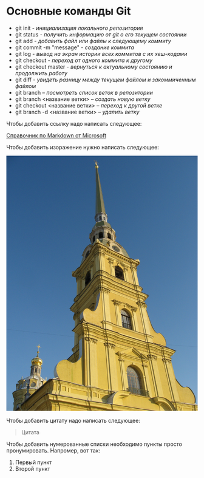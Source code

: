 # Основные команды Git

- git init - *инициализация локального репозитория*
 - git status - *получить информацию от git о его текущем состоянии*
 - git add - *добавить файл или файлы к следующему коммиту*
 - git commit -m "message" - *создание коммита*
 - git log - *вывод на экран истории всех коммитов с их хеш-кодами*
 - git checkout - *переход от одного коммита к другому*
 - git checkout master - *вернуться к актуальному состоянию и продолжить работу*
 - git diff - *увидеть разницу между текущем файлом и закоммиченным файлом*
 - git branch – *посмотреть список веток в репозитории*
 - git branch <название ветки> – *создать новую ветку*
 - git checkout <название ветки> – *переход к другой ветке*
 - git branch -d <название ветки> – *удалить ветку*

Чтобы добавить ссылку надо написать следующее:

 [Справочник по Markdown от Microsoft](https://docs.microsoft.com/ru-ru/contribute/markdown-reference
)

Чтобы добавить изоражение нужно написать следующее:
 
 ![Петропавловский собор](IMG_2888.jpg)

Чтобы добавить цитату надо написать следующее:

> Цитата

Чтобы добавить нумерованные списки необходимо пункты просто пронумировать. Напромер, вот так:
1. Первый пункт
2. Второй пункт